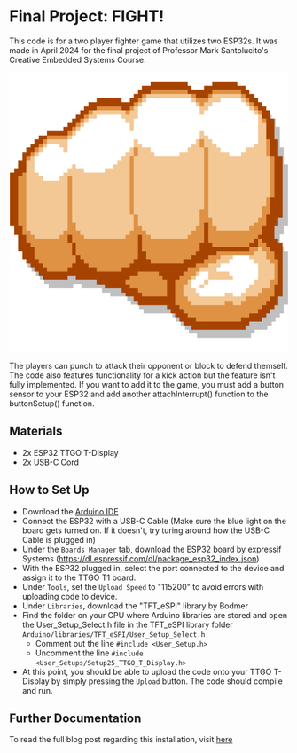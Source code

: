 # Final Project: FIGHT!

This code is for a two player fighter game that utilizes two ESP32s. It was made in April 2024 for the final project of Professor Mark Santolucito's Creative Embedded Systems Course.

![](https://github.com/juliahay/FinalProject/blob/main/fightergame_esp32/images/punch.png)

The players can punch to attack their opponent or block to defend themself. The code also features functionality for a kick action but the feature isn't fully implemented. If you want to add it to the game, you must add a button sensor to your ESP32 and add another attachInterrupt() function to the buttonSetup() function. 

## Materials
- 2x ESP32 TTGO T-Display
- 2x USB-C Cord

## How to Set Up
- Download the [Arduino IDE](https://www.arduino.cc/en/software)
- Connect the ESP32 with a USB-C Cable (Make sure the blue light on the board gets turned on. If it doesn't, try turing around how the USB-C Cable is plugged in)
- Under the `Boards Manager` tab, download the ESP32 board by expressif Systems (https://dl.espressif.com/dl/package_esp32_index.json)
- With the ESP32 plugged in, select the port connected to the device and assign it to the TTGO T1 board.
- Under `Tools`, set the `Upload Speed` to "115200" to avoid errors with uploading code to device.
- Under `Libraries`, download the "TFT_eSPI" library by Bodmer
- Find the folder on your CPU where Arduino libraries are stored and open the User_Setup_Select.h file in the TFT_eSPI library folder `Arduino/libraries/TFT_eSPI/User_Setup_Select.h`
  - Comment out the line `#include <User_Setup.h>`
  - Uncomment the line `#include <User_Setups/Setup25_TTGO_T_Display.h>`
- At this point, you should be able to upload the code onto your TTGO T-Display by simply pressing the `Upload` button. The code should compile and run.

## Further Documentation
To read the full blog post regarding this installation, visit [here](https://juliahay.github.io/CES-portfolio/finalproject/final.html)
